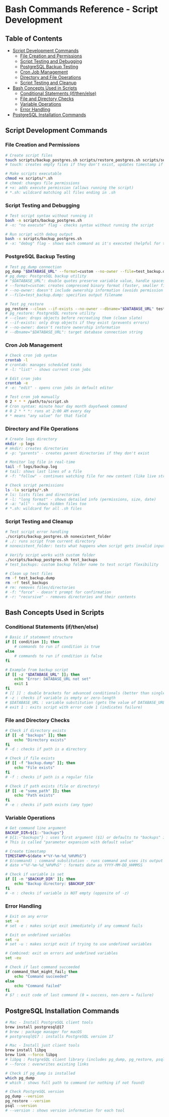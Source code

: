 # Bash Commands Reference - Script Development

## Table of Contents
- [Script Development Commands](#script-development-commands)
  - [File Creation and Permissions](#file-creation-and-permissions)
  - [Script Testing and Debugging](#script-testing-and-debugging)
  - [PostgreSQL Backup Testing](#postgresql-backup-testing)
  - [Cron Job Management](#cron-job-management)
  - [Directory and File Operations](#directory-and-file-operations)
  - [Script Testing and Cleanup](#script-testing-and-cleanup)
- [Bash Concepts Used in Scripts](#bash-concepts-used-in-scripts)
  - [Conditional Statements (if/then/else)](#conditional-statements-ifthenelse)
  - [File and Directory Checks](#file-and-directory-checks)
  - [Variable Operations](#variable-operations)
  - [Error Handling](#error-handling)
- [PostgreSQL Installation Commands](#postgresql-installation-commands)

## Script Development Commands

### File Creation and Permissions
```bash
# Create script files
touch scripts/backup_postgres.sh scripts/restore_postgres.sh scripts/setup_daily_backup.sh scripts/check_postgres_tools.sh
# touch: creates empty files if they don't exist, updates timestamp if they do

# Make scripts executable
chmod +x scripts/*.sh
# chmod: changes file permissions
# +x: adds execute permission (allows running the script)
# *.sh: wildcard matching all files ending in .sh
```

### Script Testing and Debugging
```bash
# Test script syntax without running it
bash -n scripts/backup_postgres.sh
# -n: "no execute" flag - checks syntax without running the script

# Run script with debug output
bash -x scripts/backup_postgres.sh
# -x: "debug" flag - shows each command as it's executed (helpful for troubleshooting)
```

### PostgreSQL Backup Testing
```bash
# Test pg_dump connection
pg_dump "$DATABASE_URL" --format=custom --no-owner --file=test_backup.dump
# pg_dump: PostgreSQL backup utility
# "$DATABASE_URL": double quotes preserve variable value, handle spaces in connection string
# --format=custom: creates compressed binary format (faster, smaller files)
# --no-owner: doesn't include ownership information (avoids permission issues)
# --file=test_backup.dump: specifies output filename

# Test pg_restore
pg_restore --clean --if-exists --no-owner --dbname="$DATABASE_URL" test_backup.dump
# pg_restore: PostgreSQL restore utility
# --clean: drops objects before recreating them (clean slate)
# --if-exists: only drop objects if they exist (prevents errors)
# --no-owner: doesn't restore ownership information
# --dbname="$DATABASE_URL": target database connection string
```

### Cron Job Management
```bash
# Check cron job syntax
crontab -l
# crontab: manages scheduled tasks
# -l: "list" - shows current cron jobs

# Edit cron jobs
crontab -e
# -e: "edit" - opens cron jobs in default editor

# Test cron job manually
0 2 * * * /path/to/script.sh
# Cron syntax: minute hour day month dayofweek command
# 0 2 * * *: runs at 2:00 AM every day
# * means "any value" for that field
```

### Directory and File Operations
```bash
# Create logs directory
mkdir -p logs
# mkdir: creates directories
# -p: "parents" - creates parent directories if they don't exist

# Monitor log file in real-time
tail -f logs/backup.log
# tail: shows last lines of a file
# -f: "follow" - continues watching file for new content (like live streaming)

# Check script permissions
ls -la scripts/*.sh
# ls: lists files and directories
# -l: "long format" - shows detailed info (permissions, size, date)
# -a: "all" - shows hidden files too
# *.sh: wildcard for all .sh files
```

### Script Testing and Cleanup
```bash
# Test script error handling
./scripts/backup_postgres.sh nonexistent_folder
# ./: runs script from current directory
# nonexistent_folder: tests what happens when script gets invalid input

# Verify script works with custom folder
./scripts/backup_postgres.sh test_backups
# test_backups: custom backup folder name to test script flexibility

# Clean up test files
rm -f test_backup.dump
rm -rf test_backups
# rm: removes files/directories
# -f: "force" - doesn't prompt for confirmation
# -r: "recursive" - removes directories and their contents
```

## Bash Concepts Used in Scripts

### Conditional Statements (if/then/else)
```bash
# Basic if statement structure
if [[ condition ]]; then
    # commands to run if condition is true
else
    # commands to run if condition is false
fi

# Example from backup script
if [[ -z "$DATABASE_URL" ]]; then
    echo "Error: DATABASE_URL not set"
    exit 1
fi
# [[ ]] : double brackets for advanced conditionals (better than single [ ])
# -z : checks if variable is empty or zero-length
# $DATABASE_URL : variable substitution (gets the value of DATABASE_URL)
# exit 1 : exits script with error code 1 (indicates failure)
```

### File and Directory Checks
```bash
# Check if directory exists
if [[ -d "backups" ]]; then
    echo "Directory exists"
fi
# -d : checks if path is a directory

# Check if file exists
if [[ -f "backup.dump" ]]; then
    echo "File exists"
fi
# -f : checks if path is a regular file

# Check if path exists (file or directory)
if [[ -e "some_path" ]]; then
    echo "Path exists"
fi
# -e : checks if path exists (any type)
```

### Variable Operations
```bash
# Get command line argument
BACKUP_DIR=${1:-"backups"}
# ${1:-"backups"} : uses first argument ($1) or defaults to "backups" if empty
# This is called "parameter expansion with default value"

# Create timestamp
TIMESTAMP=$(date +"%Y-%m-%d_%H%M%S")
# $(command) : command substitution - runs command and uses its output
# date +"%Y-%m-%d_%H%M%S" : formats date as YYYY-MM-DD_HHMMSS

# Check if variable is set
if [[ -n "$BACKUP_DIR" ]]; then
    echo "Backup directory: $BACKUP_DIR"
fi
# -n : checks if variable is NOT empty (opposite of -z)
```

### Error Handling
```bash
# Exit on any error
set -e
# set -e : makes script exit immediately if any command fails

# Exit on undefined variables
set -u
# set -u : makes script exit if trying to use undefined variables

# Combined: exit on errors and undefined variables
set -eu

# Check if last command succeeded
if command_that_might_fail; then
    echo "Command succeeded"
else
    echo "Command failed"
fi
# $? : exit code of last command (0 = success, non-zero = failure)
```

## PostgreSQL Installation Commands
```bash
# Mac - Install PostgreSQL client tools
brew install postgresql@17
# brew : package manager for macOS
# postgresql@17 : installs PostgreSQL version 17

# Mac - Install just client tools
brew install libpq
brew link --force libpq
# libpq : PostgreSQL client library (includes pg_dump, pg_restore, psql)
# --force : overwrites existing links

# Check if pg_dump is installed
which pg_dump
# which : shows full path to command (or nothing if not found)

# Check PostgreSQL version
pg_dump --version
pg_restore --version
psql --version
# --version : shows version information for each tool
```